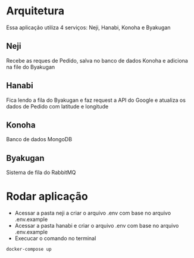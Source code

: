# Arquitetura

Essa aplicação utiliza 4 serviços: Neji, Hanabi, Konoha e Byakugan

## Neji

Recebe as reques de Pedido, salva no banco de dados Konoha e adiciona na file do Byakugan

## Hanabi

Fica lendo a fila do Byakugan e faz request a API do Google e atualiza os dados de Pedido com latitude e longitude

## Konoha

Banco de dados MongoDB

## Byakugan

Sistema de fila do RabbitMQ

# Rodar aplicação

- Acessar a pasta neji a criar o arquivo .env com base no arquivo .env.example
- Acessar a pasta hanabi e criar o arquivo .env com base no arquivo .env.example
- Execucar o comando no terminal
```
docker-compose up
```